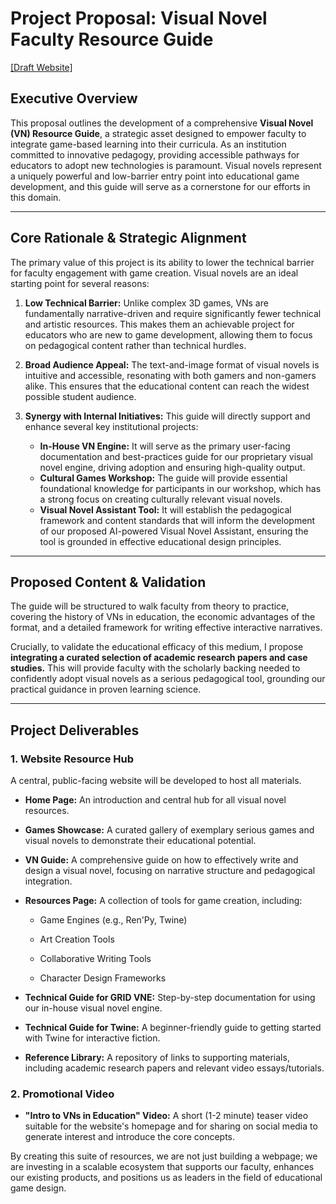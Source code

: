 # Project Proposal: Visual Novel Faculty Resource Guide

[[Draft Website]](https://rutgersgrid.github.io/IntroVN-EduGameDesign/)

## Executive Overview

This proposal outlines the development of a comprehensive **Visual Novel (VN) Resource Guide**, a strategic asset designed to empower faculty to integrate game-based learning into their curricula. As an institution committed to innovative pedagogy, providing accessible pathways for educators to adopt new technologies is paramount. Visual novels represent a uniquely powerful and low-barrier entry point into educational game development, and this guide will serve as a cornerstone for our efforts in this domain.

---

## Core Rationale & Strategic Alignment

The primary value of this project is its ability to lower the technical barrier for faculty engagement with game creation. Visual novels are an ideal starting point for several reasons:

1.  **Low Technical Barrier:** Unlike complex 3D games, VNs are fundamentally narrative-driven and require significantly fewer technical and artistic resources. This makes them an achievable project for educators who are new to game development, allowing them to focus on pedagogical content rather than technical hurdles.

2.  **Broad Audience Appeal:** The text-and-image format of visual novels is intuitive and accessible, resonating with both gamers and non-gamers alike. This ensures that the educational content can reach the widest possible student audience.

3.  **Synergy with Internal Initiatives:** This guide will directly support and enhance several key institutional projects:
    * **In-House VN Engine:** It will serve as the primary user-facing documentation and best-practices guide for our proprietary visual novel engine, driving adoption and ensuring high-quality output.
    * **Cultural Games Workshop:** The guide will provide essential foundational knowledge for participants in our workshop, which has a strong focus on creating culturally relevant visual novels.
    * **Visual Novel Assistant Tool:** It will establish the pedagogical framework and content standards that will inform the development of our proposed AI-powered Visual Novel Assistant, ensuring the tool is grounded in effective educational design principles.

---

## Proposed Content & Validation

The guide will be structured to walk faculty from theory to practice, covering the history of VNs in education, the economic advantages of the format, and a detailed framework for writing effective interactive narratives.

Crucially, to validate the educational efficacy of this medium, I propose **integrating a curated selection of academic research papers and case studies.** This will provide faculty with the scholarly backing needed to confidently adopt visual novels as a serious pedagogical tool, grounding our practical guidance in proven learning science.

---

## Project Deliverables

### 1. Website Resource Hub

A central, public-facing website will be developed to host all materials.

* **Home Page:** An introduction and central hub for all visual novel resources.

* **Games Showcase:** A curated gallery of exemplary serious games and visual novels to demonstrate their educational potential.

* **VN Guide:** A comprehensive guide on how to effectively write and design a visual novel, focusing on narrative structure and pedagogical integration.

* **Resources Page:** A collection of tools for game creation, including:

  * Game Engines (e.g., Ren'Py, Twine)

  * Art Creation Tools

  * Collaborative Writing Tools

  * Character Design Frameworks

* **Technical Guide for GRID VNE:** Step-by-step documentation for using our in-house visual novel engine.

* **Technical Guide for Twine:** A beginner-friendly guide to getting started with Twine for interactive fiction.

* **Reference Library:** A repository of links to supporting materials, including academic research papers and relevant video essays/tutorials.

### 2. Promotional Video

* **"Intro to VNs in Education" Video:** A short (1-2 minute) teaser video suitable for the website's homepage and for sharing on social media to generate interest and introduce the core concepts.

By creating this suite of resources, we are not just building a webpage; we are investing in a scalable ecosystem that supports our faculty, enhances our existing products, and positions us as leaders in the field of educational game design.
